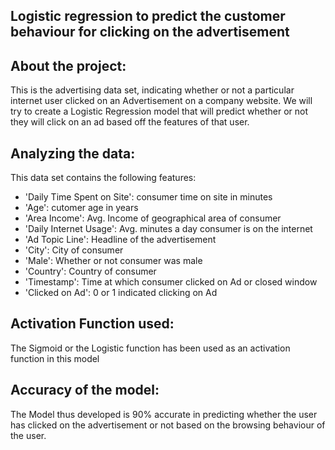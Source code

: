 ## Logistic regression to predict the customer behaviour for clicking on the advertisement

## About the project:
This is the advertising data set, indicating whether or not a particular internet user clicked on an Advertisement on a company website. We will try to create a Logistic Regression model that will predict whether or not they will click on an ad based off the features of that user.

## Analyzing the data:
This data set contains the following features:

*	'Daily Time Spent on Site': consumer time on site in minutes
*	'Age': cutomer age in years
*	'Area Income': Avg. Income of geographical area of consumer
*	'Daily Internet Usage': Avg. minutes a day consumer is on the internet
*	'Ad Topic Line': Headline of the advertisement
*	'City': City of consumer
*	'Male': Whether or not consumer was male
*	'Country': Country of consumer
*	'Timestamp': Time at which consumer clicked on Ad or closed window
*	'Clicked on Ad': 0 or 1 indicated clicking on Ad


## Activation Function used:
The Sigmoid or the Logistic function has been used as an activation function in this model


## Accuracy of the model:
The Model thus developed is 90% accurate in predicting whether the user has clicked on the advertisement or not based on the browsing behaviour of the user.
